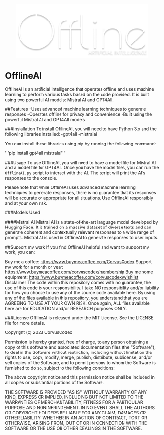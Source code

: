 <p align="center">
  <img src="https://github.com/CorvusCodex/OfflineAI/blob/main/offlineai.png?raw=true">
</p>

# OfflineAI
OfflineAI is an artificial intelligence that operates offline and uses machine learning to perform various tasks based on the code provided. It is built using two powerful AI models: Mistral AI and GPT4All.

##Features
-Uses advanced machine learning techniques to generate responses
-Operates offline for privacy and convenience
-Built using the powerful Mistral AI and GPT4All models

###Installation
To install OfflineAI, you will need to have Python 3.x and the following libraries installed:
-gpt4all
-mistralai

You can install these libraries using pip by running the following command:


'''pip install gpt4all mistralai'''

###Usage
To use OfflineAI, you will need to have a model file for Mistral AI and a model file for GPT4All. Once you have the model files, you can run the `OfflineAI.py` script to interact with the AI. The script will print the AI's responses to the console.

Please note that while OfflineAI uses advanced machine learning techniques to generate responses, there is no guarantee that its responses will be accurate or appropriate for all situations. Use OfflineAI responsibly and at your own risk.

###Models Used

####Mistral AI
Mistral AI is a state-of-the-art language model developed by Hugging Face. It is trained on a massive dataset of diverse texts and can generate coherent and contextually relevant responses to a wide range of prompts. Mistral AI is used in OfflineAI to generate responses to user inputs.

##Support my work
If you find OfflineAI helpful and want to support my work, you can:

Buy me a coffee: https://www.buymeacoffee.com/CorvusCodex
Support my work for a month or year: https://www.buymeacoffee.com/corvuscodex/membership
Buy me some equipment: https://www.buymeacoffee.com/corvuscodex/wishlist
Disclaimer
The code within this repository comes with no guarantee, the use of this code is your responsibility. I take NO responsibility and/or liability for how you choose to use any of the source code available here. By using any of the files available in this repository, you understand that you are AGREEING TO USE AT YOUR OWN RISK. Once again, ALL files available here are for EDUCATION and/or RESEARCH purposes ONLY.

###License
OfflineAI is released under the MIT License. See the LICENSE file for more details.

Copyright (c) 2023 CorvusCodex

Permission is hereby granted, free of charge, to any person obtaining a copy
of this software and associated documentation files (the "Software"), to deal
in the Software without restriction, including without limitation the rights
to use, copy, modify, merge, publish, distribute, sublicense, and/or sell
copies of the Software, and to permit persons to whom the Software is
furnished to do so, subject to the following conditions:

The above copyright notice and this permission notice shall be included in all
copies or substantial portions of the Software.

THE SOFTWARE IS PROVIDED "AS IS", WITHOUT WARRANTY OF ANY KIND, EXPRESS OR
IMPLIED, INCLUDING BUT NOT LIMITED TO THE WARRANTIES OF MERCHANTABILITY,
FITNESS FOR A PARTICULAR PURPOSE AND NONINFRINGEMENT. IN NO EVENT SHALL THE
AUTHORS OR COPYRIGHT HOLDERS BE LIABLE FOR ANY CLAIM, DAMAGES OR OTHER
LIABILITY, WHETHER IN AN ACTION OF CONTRACT, TORT OR OTHERWISE, ARISING FROM,
OUT OF OR IN CONNECTION WITH THE SOFTWARE OR THE USE OR OTHER DEALINGS IN THE
SOFTWARE.
